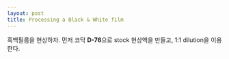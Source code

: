 ```yaml
---
layout: post
title: Processing a Black & White film
---
```


흑백필름을 현상하자. 먼저 코닥 **D-76**으로  stock 현상액을 만들고,  1:1 dilution을 이용한다. 

